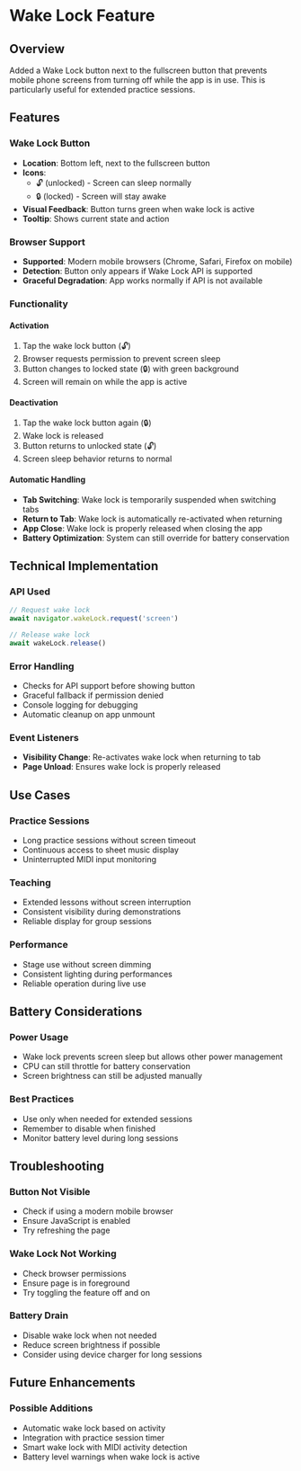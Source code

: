 # Wake Lock Feature

## Overview
Added a Wake Lock button next to the fullscreen button that prevents mobile phone screens from turning off while the app is in use. This is particularly useful for extended practice sessions.

## Features

### Wake Lock Button
- **Location**: Bottom left, next to the fullscreen button
- **Icons**: 
  - 🔓 (unlocked) - Screen can sleep normally
  - 🔒 (locked) - Screen will stay awake
- **Visual Feedback**: Button turns green when wake lock is active
- **Tooltip**: Shows current state and action

### Browser Support
- **Supported**: Modern mobile browsers (Chrome, Safari, Firefox on mobile)
- **Detection**: Button only appears if Wake Lock API is supported
- **Graceful Degradation**: App works normally if API is not available

### Functionality

#### Activation
1. Tap the wake lock button (🔓)
2. Browser requests permission to prevent screen sleep
3. Button changes to locked state (🔒) with green background
4. Screen will remain on while the app is active

#### Deactivation
1. Tap the wake lock button again (🔒)
2. Wake lock is released
3. Button returns to unlocked state (🔓)
4. Screen sleep behavior returns to normal

#### Automatic Handling
- **Tab Switching**: Wake lock is temporarily suspended when switching tabs
- **Return to Tab**: Wake lock is automatically re-activated when returning
- **App Close**: Wake lock is properly released when closing the app
- **Battery Optimization**: System can still override for battery conservation

## Technical Implementation

### API Used
```javascript
// Request wake lock
await navigator.wakeLock.request('screen')

// Release wake lock  
await wakeLock.release()
```

### Error Handling
- Checks for API support before showing button
- Graceful fallback if permission denied
- Console logging for debugging
- Automatic cleanup on app unmount

### Event Listeners
- **Visibility Change**: Re-activates wake lock when returning to tab
- **Page Unload**: Ensures wake lock is properly released

## Use Cases

### Practice Sessions
- Long practice sessions without screen timeout
- Continuous access to sheet music display
- Uninterrupted MIDI input monitoring

### Teaching
- Extended lessons without screen interruption
- Consistent visibility during demonstrations
- Reliable display for group sessions

### Performance
- Stage use without screen dimming
- Consistent lighting during performances
- Reliable operation during live use

## Battery Considerations

### Power Usage
- Wake lock prevents screen sleep but allows other power management
- CPU can still throttle for battery conservation
- Screen brightness can still be adjusted manually

### Best Practices
- Use only when needed for extended sessions
- Remember to disable when finished
- Monitor battery level during long sessions

## Troubleshooting

### Button Not Visible
- Check if using a modern mobile browser
- Ensure JavaScript is enabled
- Try refreshing the page

### Wake Lock Not Working
- Check browser permissions
- Ensure page is in foreground
- Try toggling the feature off and on

### Battery Drain
- Disable wake lock when not needed
- Reduce screen brightness if possible
- Consider using device charger for long sessions

## Future Enhancements

### Possible Additions
- Automatic wake lock based on activity
- Integration with practice session timer
- Smart wake lock with MIDI activity detection
- Battery level warnings when wake lock is active
